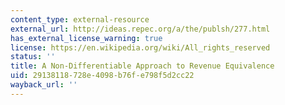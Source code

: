```yaml
---
content_type: external-resource
external_url: http://ideas.repec.org/a/the/publsh/277.html
has_external_license_warning: true
license: https://en.wikipedia.org/wiki/All_rights_reserved
status: ''
title: A Non-Differentiable Approach to Revenue Equivalence
uid: 29138118-728e-4098-b76f-e798f5d2cc22
wayback_url: ''
---
```

